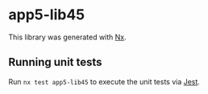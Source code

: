 # app5-lib45

This library was generated with [Nx](https://nx.dev).

## Running unit tests

Run `nx test app5-lib45` to execute the unit tests via [Jest](https://jestjs.io).
